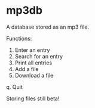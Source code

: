 # mp3db
A database stored as an mp3 file.

Functions:
1. Enter an entry
2. Search for an entry
3. Print all entries
4. Add a file
5. Download a file

q. Quit

Storing files still beta!
